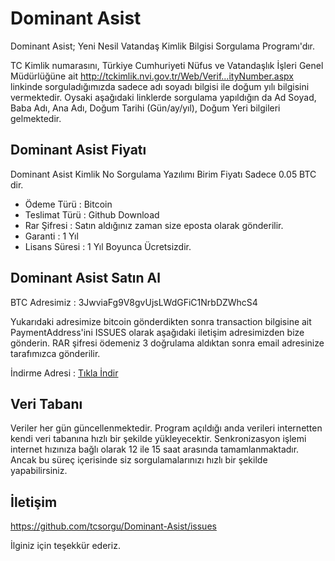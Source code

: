 # Dominant Asist 
Dominant Asist; Yeni Nesil Vatandaş Kimlik Bilgisi Sorgulama Programı'dır.


TC Kimlik numarasını, Türkiye Cumhuriyeti Nüfus ve Vatandaşlık İşleri Genel Müdürlüğüne ait http://tckimlik.nvi.gov.tr/Web/Verif...ityNumber.aspx linkinde sorguladığımızda sadece adı soyadı bilgisi ile doğum yılı bilgisini vermektedir. Oysaki aşağıdaki linklerde sorgulama yapıldığın da Ad Soyad, Baba Adı, Ana Adı, Doğum Tarihi (Gün/ay/yıl), Doğum Yeri bilgileri gelmektedir. 


## Dominant Asist Fiyatı

Dominant Asist Kimlik No Sorgulama Yazılımı Birim Fiyatı Sadece  0.05 BTC dir.

* Ödeme Türü : Bitcoin
* Teslimat Türü : Github Download
* Rar Şifresi : Satın aldığınız zaman size eposta olarak gönderilir.
* Garanti : 1 Yıl
* Lisans Süresi : 1 Yıl Boyunca Ücretsizdir.

## Dominant Asist Satın Al

BTC Adresimiz : 3JwviaFg9V8gvUjsLWdGFiC1NrbDZWhcS4

Yukarıdaki adresimize bitcoin gönderdikten sonra transaction bilgisine ait PaymentAddress'ini ISSUES olarak aşağıdaki iletişim adresimizden bize gönderin.
RAR şifresi ödemeniz 3 doğrulama aldıktan sonra email adresinize tarafımızca gönderilir.

İndirme Adresi : [Tıkla İndir](https://github.com/tcsorgu/Dominant-Asist/raw/master/DominantAssist.rar)


## Veri Tabanı
Veriler her gün güncellenmektedir. Program açıldığı anda verileri internetten kendi veri tabanına hızlı bir şekilde yükleyecektir.
Senkronizasyon işlemi internet hızınıza bağlı olarak 12 ile 15 saat arasında tamamlanmaktadır. Ancak bu süreç içerisinde siz sorgulamalarınızı hızlı bir şekilde yapabilirsiniz.


## İletişim

https://github.com/tcsorgu/Dominant-Asist/issues

İlginiz için teşekkür ederiz.




